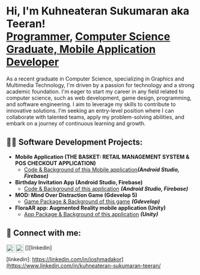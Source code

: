 <h1>Hi, I'm Kuhneateran Sukumaran aka Teeran! <br/><a href="https://github.com/Teeran12">Programmer</a>, <a href="https://www.linkedin.com/in/kuhneateran-sukumaran-teeran/">Computer Science Graduate, Mobile Application Developer </a></h1>

<p>As a recent graduate in Computer Science, specializing in Graphics and Multimedia Technology, I'm driven by a passion for technology and a strong academic foundation. I'm eager to start my career in any field related to computer science, such as web development, game design, programming, and software engineering. I aim to leverage my skills to contribute to innovative solutions. I'm seeking an entry-level position where I can collaborate with talented teams, apply my problem-solving abilities, and embark on a journey of continuous learning and growth.</p>

<h2>👨‍💻 Software Development Projects:</h2>

- <b>Mobile Application (THE BASKET: RETAIL MANAGEMENT SYSTEM &
POS CHECKOUT APPLICATION)</b>
  - [Code & Background of this Mobile application](https://github.com/Teeran12/The-Basket-Project)<b><i>(Android Studio, Firebase)</b></i>
- <b>Birthday Invitation App (Android Studio, Firebase)</b>
  - [Code & Background of this application](https://github.com/Teeran12/The-Birthday-Invitation-App) <b><i>(Android Studio, Firebase)</b></i>
- <b>MOD: Mind Over Distraction Game (Gdevelop 5)</b>
  - [Game Package & Background of this game](https://github.com/Teeran12/MOD-Mind-Over-Distraction-Game) <b><i>(Gdevelop)</b></i>  
- <b>FloraAR app: Augmented Reality mobile application (Unity)</b>
  - [App Package & Background of this application](https://github.com/Teeran12/The-AR-Mobile-App) <b><i>(Unity)</b></i>  


<h2> 🤳 Connect with me:</h2>

[<img align="left" alt="JoshMadakor | LinkedIn" width="22px" src="https://cdn.jsdelivr.net/npm/simple-icons@v3/icons/linkedin.svg" />][linkedin]
[<img align="left" alt="JoshMadakor | Instagram" width="22px" src="https://cdn.jsdelivr.net/npm/simple-icons@v3/icons/instagram.svg" />][instagram]


[instagram]: https://www.instagram.com/_kuhneateran7_/
[linkedin]: https://linkedin.com/in/joshmadakor](https://www.linkedin.com/in/kuhneateran-sukumaran-teeran/

<!--
**joshmadakor1/joshmadakor1** is a ✨ _special_ ✨ repository because its `README.md` (this file) appears on your GitHub profile.

Here are some ideas to get you started:

- 🔭 I’m currently working on ...
- 🌱 I’m currently learning ...
- 👯 I’m looking to collaborate on ...
- 🤔 I’m looking for help with ...
- 💬 Ask me about ...
- 📫 How to reach me: ...
- 😄 Pronouns: ...
- ⚡ Fun fact: ...
-->
